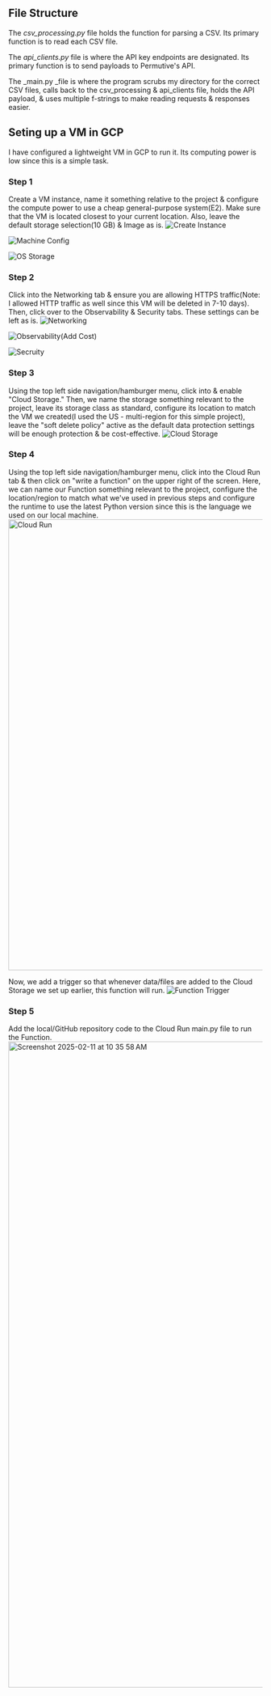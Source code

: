 ## File Structure
The _csv_processing.py_ file holds the function for parsing a CSV. Its primary function is to read each CSV file.

The _api_clients.py_ file is where the API key endpoints are designated. Its primary function is to send payloads to Permutive's API.

The _main.py _file is where the program scrubs my directory for the correct CSV files, calls back to the csv_processing & api_clients file, holds the API payload, & uses multiple f-strings to make reading requests & responses easier.

## Seting up a VM in GCP
I have configured a lightweight VM in GCP to run it. Its computing power is low since this is a simple task.

### Step 1
Create a VM instance, name it something relative to the project & configure the compute power to use a cheap general-purpose system(E2). Make sure that the VM is located closest to your current location. Also, leave the default storage selection(10 GB) & Image as is.
![Create Instance](https://github.com/user-attachments/assets/4c838e7c-d022-4b89-b8bf-2cff7e4eac5f)

![Machine Config](https://github.com/user-attachments/assets/782f67da-5e3f-4442-9e40-7c02ce4255a3)

![OS   Storage](https://github.com/user-attachments/assets/fe7a6802-c50e-4c69-9dcf-4d8c0d535118)


### Step 2
Click into the Networking tab & ensure you are allowing HTTPS traffic(Note: I allowed HTTP traffic as well since this VM will be deleted in 7-10 days). Then, click over to the Observability & Security tabs. These settings can be left as is.
![Networking](https://github.com/user-attachments/assets/54303d71-b1ce-4e0b-bd58-6091e57de0f8)

![Observability(Add Cost)](https://github.com/user-attachments/assets/8660a997-fc34-4565-b34a-05343c7fd52e)

![Secruity](https://github.com/user-attachments/assets/91868a6a-b709-4fa0-9867-a484d9469ec4)

### Step 3
Using the top left side navigation/hamburger menu, click into & enable "Cloud Storage." Then, we name the storage something relevant to the project, leave its storage class as standard, configure its location to match the VM we created(I used the US - multi-region for this simple project), leave the "soft delete policy" active as the default data protection settings will be enough protection & be cost-effective.
![Cloud Storage](https://github.com/user-attachments/assets/b9870da3-48f1-4fa5-8810-a3ae10b71299)


### Step 4
Using the top left side navigation/hamburger menu, click into the Cloud Run tab & then click on "write a function" on the upper right of the screen. Here, we can name our Function something relevant to the project, configure the location/region to match what we've used in previous steps and configure the runtime to use the latest Python version since this is the language we used on our local machine.
<img width="892" alt="Cloud Run" src="https://github.com/user-attachments/assets/975b6d92-ed93-4fad-9170-72bf511e7340" />

Now, we add a trigger so that whenever data/files are added to the Cloud Storage we set up earlier, this function will run.
![Function Trigger](https://github.com/user-attachments/assets/9ce9faa9-0544-4a96-af1a-2cf7cef6e3d8)


### Step 5
Add the local/GitHub repository code to the Cloud Run main.py file to run the Function.
<img width="1278" alt="Screenshot 2025-02-11 at 10 35 58 AM" src="https://github.com/user-attachments/assets/3a14bf80-9bf5-4da2-9b5d-39b8eedb3bda" />
